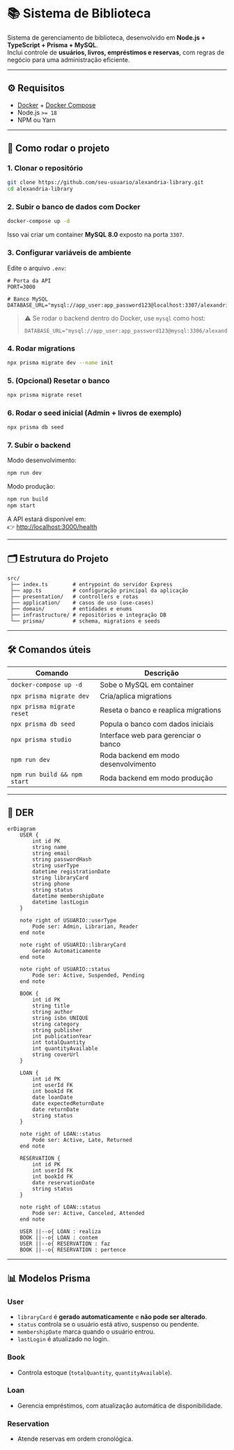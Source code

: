 # 📚 Sistema de Biblioteca

Sistema de gerenciamento de biblioteca, desenvolvido em **Node.js + TypeScript + Prisma + MySQL**.  
Inclui controle de **usuários, livros, empréstimos e reservas**, com regras de negócio para uma administração eficiente.

---

## ⚙️ Requisitos

- [Docker](https://docs.docker.com/get-docker/) + [Docker Compose](https://docs.docker.com/compose/)  
- Node.js `>= 18`  
- NPM ou Yarn  

---

## 🚀 Como rodar o projeto

### 1. Clonar o repositório
```bash
git clone https://github.com/seu-usuario/alexandria-library.git
cd alexandria-library
```

### 2. Subir o banco de dados com Docker
```bash
docker-compose up -d
```

Isso vai criar um container **MySQL 8.0** exposto na porta `3307`.

### 3. Configurar variáveis de ambiente
Edite o arquivo `.env`:

```env
# Porta da API
PORT=3000

# Banco MySQL
DATABASE_URL="mysql://app_user:app_password123@localhost:3307/alexandria_library"
```

> ⚠️ Se rodar o backend dentro do Docker, use `mysql` como host:
> ```env
> DATABASE_URL="mysql://app_user:app_password123@mysql:3306/alexandria_library"
> ```

### 4. Rodar migrations
```bash
npx prisma migrate dev --name init
```

### 5. (Opcional) Resetar o banco
```bash
npx prisma migrate reset
```

### 6. Rodar o seed inicial (Admin + livros de exemplo)
```bash
npx prisma db seed
```

### 7. Subir o backend
Modo desenvolvimento:
```bash
npm run dev
```

Modo produção:
```bash
npm run build
npm start
```

A API estará disponível em:  
👉 [http://localhost:3000/health](http://localhost:3000/health)

---

## 🗂️ Estrutura do Projeto

```
src/
 ├── index.ts        # entrypoint do servidor Express
 ├── app.ts          # configuração principal da aplicação
 ├── presentation/   # controllers e rotas
 ├── application/    # casos de uso (use-cases)
 ├── domain/         # entidades e enums
 ├── infrastructure/ # repositórios e integração DB
 └── prisma/         # schema, migrations e seeds
```

---

## 🛠️ Comandos úteis

| Comando                      | Descrição                            |
| ---------------------------- | ------------------------------------ |
| `docker-compose up -d`       | Sobe o MySQL em container            |
| `npx prisma migrate dev`     | Cria/aplica migrations               |
| `npx prisma migrate reset`   | Reseta o banco e reaplica migrations |
| `npx prisma db seed`         | Popula o banco com dados iniciais    |
| `npx prisma studio`          | Interface web para gerenciar o banco |
| `npm run dev`                | Roda backend em modo desenvolvimento |
| `npm run build && npm start` | Roda backend em modo produção        |

---

## 📐 DER

```mermaid
erDiagram
    USER {
        int id PK
        string name
        string email
        string passwordHash
        string userType
        datetime registrationDate
        string libraryCard
        string phone
        string status
        datetime membershipDate
        datetime lastLogin
    }

    note right of USUARIO::userType
        Pode ser: Admin, Librarian, Reader
    end note

    note right of USUARIO::libraryCard
        Gerado Automaticamente
    end note

    note right of USUARIO::status
        Pode ser: Active, Suspended, Pending
    end note

    BOOK {
        int id PK
        string title
        string author
        string isbn UNIQUE
        string category
        string publisher
        int publicationYear
        int totalQuantity
        int quantityAvailable
        string coverUrl
    }

    LOAN {
        int id PK
        int userId FK
        int bookId FK
        date loanDate
        date expectedReturnDate
        date returnDate
        string status
    }

    note right of LOAN::status
        Pode ser: Active, Late, Returned
    end note

    RESERVATION {
        int id PK
        int userId FK
        int bookId FK
        date reservationDate
        string status
    }

    note right of LOAN::status
        Pode ser: Active, Canceled, Attended
    end note

    USER ||--o{ LOAN : realiza
    BOOK ||--o{ LOAN : contem
    USER ||--o{ RESERVATION : faz
    BOOK ||--o{ RESERVATION : pertence
```

---

## 📊 Modelos Prisma

### User
- `libraryCard` é **gerado automaticamente** e **não pode ser alterado**.  
- `status` controla se o usuário está ativo, suspenso ou pendente.  
- `membershipDate` marca quando o usuário entrou.  
- `lastLogin` é atualizado no login.  

### Book
- Controla estoque (`totalQuantity`, `quantityAvailable`).  

### Loan
- Gerencia empréstimos, com atualização automática de disponibilidade.  

### Reservation
- Atende reservas em ordem cronológica.  
